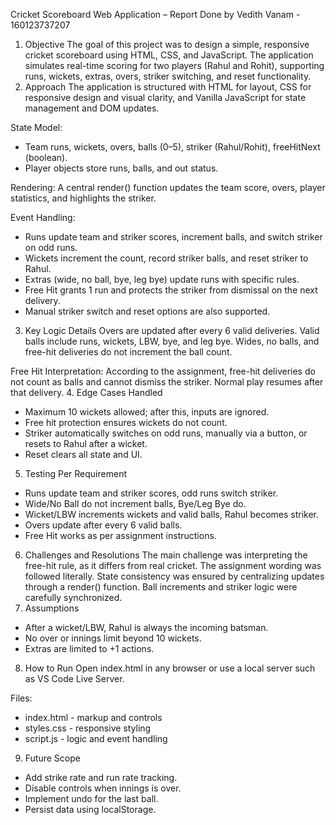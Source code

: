 Cricket Scoreboard Web Application – Report
Done by Vedith Vanam - 160123737207
1. Objective
The goal of this project was to design a simple, responsive cricket scoreboard using HTML, CSS, and JavaScript. The application simulates real-time scoring for two players (Rahul and Rohit), supporting runs, wickets, extras, overs, striker switching, and reset functionality.
2. Approach
The application is structured with HTML for layout, CSS for responsive design and visual clarity, and Vanilla JavaScript for state management and DOM updates.

State Model:
- Team runs, wickets, overs, balls (0–5), striker (Rahul/Rohit), freeHitNext (boolean).
- Player objects store runs, balls, and out status.

Rendering:
A central render() function updates the team score, overs, player statistics, and highlights the striker.

Event Handling:
- Runs update team and striker scores, increment balls, and switch striker on odd runs.
- Wickets increment the count, record striker balls, and reset striker to Rahul.
- Extras (wide, no ball, bye, leg bye) update runs with specific rules.
- Free Hit grants 1 run and protects the striker from dismissal on the next delivery.
- Manual striker switch and reset options are also supported.
3. Key Logic Details
Overs are updated after every 6 valid deliveries. Valid balls include runs, wickets, LBW, bye, and leg bye. Wides, no balls, and free-hit deliveries do not increment the ball count.

Free Hit Interpretation:
According to the assignment, free-hit deliveries do not count as balls and cannot dismiss the striker. Normal play resumes after that delivery.
4. Edge Cases Handled
- Maximum 10 wickets allowed; after this, inputs are ignored.
- Free hit protection ensures wickets do not count.
- Striker automatically switches on odd runs, manually via a button, or resets to Rahul after a wicket.
- Reset clears all state and UI.
5. Testing Per Requirement
- Runs update team and striker scores, odd runs switch striker.
- Wide/No Ball do not increment balls, Bye/Leg Bye do.
- Wicket/LBW increments wickets and valid balls, Rahul becomes striker.
- Overs update after every 6 valid balls.
- Free Hit works as per assignment instructions.
6. Challenges and Resolutions
The main challenge was interpreting the free-hit rule, as it differs from real cricket. The assignment wording was followed literally. State consistency was ensured by centralizing updates through a render() function. Ball increments and striker logic were carefully synchronized.
7. Assumptions
- After a wicket/LBW, Rahul is always the incoming batsman.
- No over or innings limit beyond 10 wickets.
- Extras are limited to +1 actions.
8. How to Run
Open index.html in any browser or use a local server such as VS Code Live Server.

Files:
- index.html - markup and controls
- styles.css - responsive styling
- script.js - logic and event handling
9. Future Scope
- Add strike rate and run rate tracking.
- Disable controls when innings is over.
- Implement undo for the last ball.
- Persist data using localStorage.
